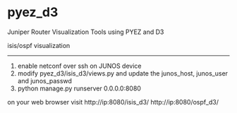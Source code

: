 # pyez_d3

Juniper Router Visualization Tools using PYEZ and D3

isis/ospf visualization
_____
1. enable netconf over ssh on JUNOS device
2. modify pyez_d3/isis_d3/views.py and update the junos_host, junos_user and junos_passwd
3. 	python manage.py runserver 0.0.0.0:8080

on your web browser visit 
http://ip:8080/isis_d3/
http://ip:8080/ospf_d3/
